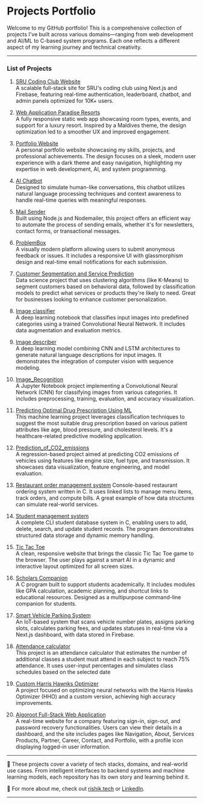 # Projects Portfolio

Welcome to my GitHub portfolio! This is a comprehensive collection of projects I've built across various domains—ranging from web development and AI/ML to C-based system programs. Each one reflects a different aspect of my learning journey and technical creativity.

---

### List of Projects


1. [SRU Coding Club Website](https://github.com/mrishikreddy/SRU-Coding-Club-Website-RT1)  
   A scalable full-stack site for SRU's coding club using Next.js and Firebase, featuring real-time authentication, leaderboard, chatbot, and admin panels optimized for 10K+ users.

2. [Web Application Paradise Resorts](https://github.com/mrishikreddy/Web-Application-for-Paradise-Resorts-RT2)  
   A fully responsive static web app showcasing room types, events, and support for a luxury resort. Inspired by a Maldives theme, the design optimization led to a smoother UX and improved engagement.
   
3. [Portfolio Website](https://github.com/mrishikreddy/Rishik-Tech-Portfolio-Website-RT3)  
  A personal portfolio website showcasing my skills, projects, and professional achievements. The design focuses on a sleek, modern user experience with a dark theme and easy navigation, highlighting my expertise in web development, AI, and system programming.

4. [AI Chatbot](https://github.com/mrishikreddy/AI-chat-bot-RT4)  
   Designed to simulate human-like conversations, this chatbot utilizes natural language processing techniques and context awareness to handle real-time queries with meaningful responses.

5. [Mail Sender](https://github.com/mrishikreddy/Mail-Sender-RT5)  
   Built using Node.js and Nodemailer, this project offers an efficient way to automate the process of sending emails, whether it's for newsletters, contact forms, or transactional messages.

6. [ProblemBox](https://github.com/mrishikreddy/Problem-Box-RT6)  
   A visually modern platform allowing users to submit anonymous feedback or issues. It includes a responsive UI with glassmorphism design and real-time email notifications for each submission.


7. [Customer Segmentation and Service Prediction](https://github.com/mrishikreddy/Customer-Segmentation-and-Service-Prediction-RT7)  
   Data science project that uses clustering algorithms (like K-Means) to segment customers based on behavioral data, followed by classification models to predict what services or products they're likely to need. Great for businesses looking to enhance customer personalization.
8. [Image classifier](https://github.com/mrishikreddy/Image-Classifier-RT8)  
   A deep learning notebook that classifies input images into predefined categories using a trained Convolutional Neural Network. It includes data augmentation and evaluation metrics.

9. [Image describer](https://github.com/mrishikreddy/Image-Describer-RT9)  
   A deep learning model combining CNN and LSTM architectures to generate natural language descriptions for input images. It demonstrates the integration of computer vision with sequence modeling.

10. [Image_Recognition](https://github.com/mrishikreddy/Image-Recognition-10)  
   A Jupyter Notebook project implementing a Convolutional Neural Network (CNN) for classifying images from various categories. It includes preprocessing, training, evaluation, and accuracy visualization.

11. [Predicting Optimal Drug Prescription Using ML](https://github.com/mrishikreddy/Predicting-Optimal-Drug-Prescription-Using-ML-RT11)  
    This machine learning project leverages classification techniques to suggest the most suitable drug prescription based on various patient attributes like age, blood pressure, and cholesterol levels. It's a healthcare-related predictive modeling application.

12. [Prediction_of_CO2_emissions](https://github.com/mrishikreddy/Prediction-of-CO2-emissions-RT12)  
   A regression-based project aimed at predicting CO2 emissions of vehicles using features like engine size, fuel type, and transmission. It showcases data visualization, feature engineering, and model evaluation.

13. [Restaurant order management system](https://github.com/mrishikreddy/Restaurant-order-management-system-RT13)
    Console-based restaurant ordering system written in C. It uses linked lists to manage menu items, track orders, and compute bills. A great example of how data structures can simulate real-world services.

14. [Student management system](https://github.com/mrishikreddy/Student-management-system-RT14)  
     A complete CLI student database system in C, enabling users to add, delete, search, and update student records. The program demonstrates structured data storage and dynamic memory handling.
    
15. [Tic Tac Toe](https://github.com/mrishikreddy/Tic-Tac-Toe-RT15)  
    A clean, responsive website that brings the classic Tic Tac Toe game to the browser. The user plays against a smart AI in a dynamic and interactive layout optimized for all screen sizes.

16. [Scholars Companion](https://github.com/mrishikreddy/Scholars-Companion-RT16)  
    A C program built to support students academically. It includes modules like GPA calculation, academic planning, and shortcut links to educational resources. Designed as a multipurpose command-line companion for students.

17. [Smart Vehicle Parking System](https://github.com/mrishikreddy/Smart-Vehicle-Parking-System-RT17)  
  An IoT-based system that scans vehicle number plates, assigns parking slots, calculates parking fees, and updates statuses in real-time via a Next.js dashboard, with data stored in Firebase.

18. [Attendance calculator](https://github.com/mrishikreddy/Attendance-calculator-RT18)  
  This project is an attendance calculator that estimates the number of additional classes a student must attend in each subject to reach 75% attendance. It uses user-input percentages and simulates class schedules based on the selected date

19. [Custom Harris Hawnks Optimizer](https://github.com/mrishikreddy/Custom-HHO-Optimizer-RT19)  
  A project focused on optimizing neural networks with the Harris Hawks Optimizer (HHO) and a custom version, achieving high accuracy improvements.

20. [Algoroot Full-Stack Web Application](https://github.com/mrishikreddy/Algoroot-Full-Stack-Web-Application-RT20)  
   A real-time website for a company featuring sign-in, sign-out, and password recovery functionalities. Users can view their details in a dashboard, and the site includes pages like Navigation, About, Services Products, Partner, Career, Contact, and Portfolio, with a profile icon displaying logged-in user information.

 



---

📌 These projects cover a variety of tech stacks, domains, and real-world use cases. From intelligent interfaces to backend systems and machine learning models, each repository has its own story and learning behind it.

🔗 For more about me, check out [rishik.tech](https://rishik.tech) or [LinkedIn](https://www.linkedin.com/in/rishikreddym/).

---
